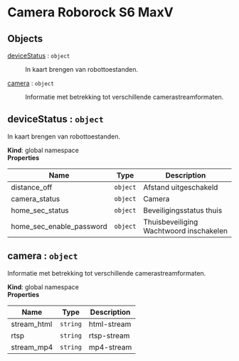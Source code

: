 # Camera Roborock S6 MaxV

## Objects

<dl>
<dt><a href="#deviceStatus">deviceStatus</a> : <code>object</code></dt>
<dd><p>In kaart brengen van robottoestanden.</p>
</dd>
<dt><a href="#camera">camera</a> : <code>object</code></dt>
<dd><p>Informatie met betrekking tot verschillende camerastreamformaten.</p>
</dd>
</dl>

<a name="deviceStatus"></a>

## deviceStatus : <code>object</code>
In kaart brengen van robottoestanden.

**Kind**: global namespace  
**Properties**

| Name | Type | Description |
| --- | --- | --- |
| distance_off | <code>object</code> | Afstand uitgeschakeld |
| camera_status | <code>object</code> | Camera |
| home_sec_status | <code>object</code> | Beveiligingsstatus thuis |
| home_sec_enable_password | <code>object</code> | Thuisbeveiliging Wachtwoord inschakelen |

<a name="camera"></a>

## camera : <code>object</code>
Informatie met betrekking tot verschillende camerastreamformaten.

**Kind**: global namespace  
**Properties**

| Name | Type | Description |
| --- | --- | --- |
| stream_html | <code>string</code> | html-stream |
| rtsp | <code>string</code> | rtsp-stream |
| stream_mp4 | <code>string</code> | mp4-stream |

